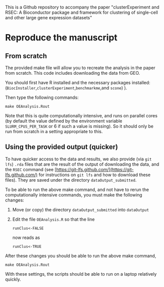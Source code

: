 This is a Github repository to accompany the paper "clusterExperiment and RSEC: A Bioconductor package and framework for clustering of single-cell and other large gene expression datasets"

# Reproduce the manuscript

## From scratch

The provided make file will allow you to recreate the analysis in the paper from scratch. This code includes downloading the data from GEO. 

You should first have R installed and the necessary packages installed: (`BiocInstaller`,`clusterExperiment`,`benchmarkme`,and `scone`)
).

Then type the following commands:

```
make OEAnalysis.Rout
```

Note that this is quite computationally intensive, and runs on parallel cores (by default the value defined by the environment variable `SLURM_CPUS_PER_TASK` or 6 if such a value is missing). So it should only be run from scratch in a setting appropriate to this.

## Using the provided output (quicker)

To have quicker access to the data and results, we also provide (via `git lfs`) `.rda` files that are the result of the output of downloading the data, and the `RSEC` command (see [https://git-lfs.github.com/](https://git-lfs.github.com/) for instructions on `git lfs` and how to download these files). They are saved under the directory `dataOutput_submitted`. 

To be able to run the above make command, and not have to rerun the computationally intensive commands, you must make the following changes:

1. Move (or copy) the directory  `dataOutput_submitted` into `dataOutput`
2. Edit the file `OEAnalysis.R`  so that the line
	```
	runClus<-FALSE
	```
	
	now reads as 
	
	```
	runClus<-TRUE
	```
After these changes you should be able to run the above make command,
```
make OEAnalysis.Rout
```

With these settings, the scripts should be able to run on a laptop relatively quickly. 
